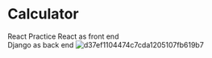 # Calculator
React Practice
React as front end  
Django as back end
![d37ef1104474c7cda1205107fb619b7](https://user-images.githubusercontent.com/90488225/213090699-08ae24ea-b862-4ac9-a32c-f6ef7e55015b.png)

